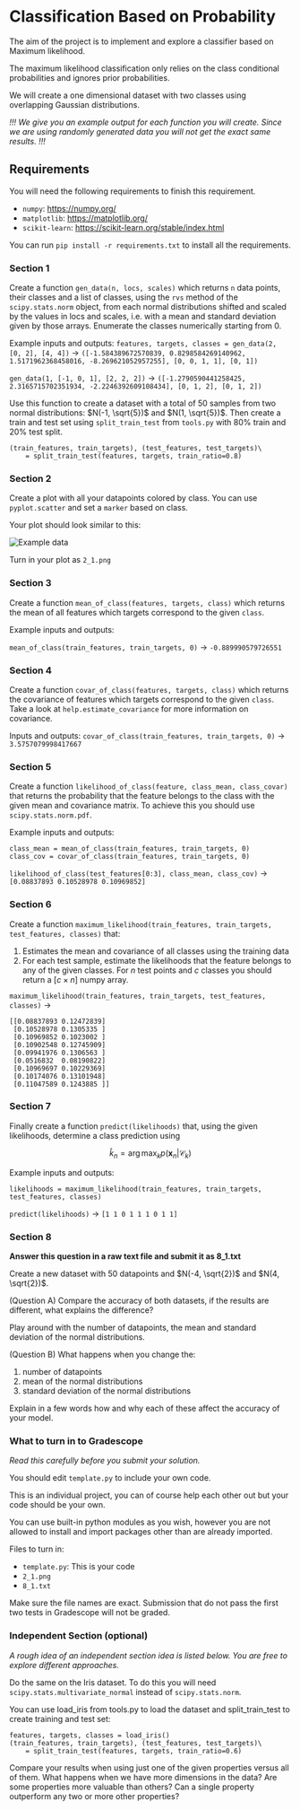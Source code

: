 # Classification Based on Probability
The aim of the project is to implement and explore a classifier based on Maximum likelihood.

The maximum likelihood classification only relies on the class conditional probabilities and ignores prior probabilities. 

We will create a one dimensional dataset with two classes using overlapping Gaussian distributions.

*!!! We give you an example output for each function you will create. Since we are using randomly generated data you will not get the exact same results. !!!*

## Requirements

You will need the following requirements to finish this requirement.

- `numpy`: https://numpy.org/
- `matplotlib`: https://matplotlib.org/
- `scikit-learn`: https://scikit-learn.org/stable/index.html

You can run `pip install -r requirements.txt` to install all the requirements.

### Section 1

Create a function `gen_data(n, locs, scales)` which returns `n` data points, their classes and a list of classes, using the `rvs` method of the `scipy.stats.norm` object, 
from each normal distributions shifted and scaled by the values in locs and scales, i.e. with a mean and standard deviation given by those arrays.
Enumerate the classes numerically starting from 0.

Example inputs and outputs:
`features, targets, classes = gen_data(2, [0, 2], [4, 4])` ->
`([-1.584389672570839, 0.8298584269140962, 1.5171962368458016, -8.269621052957255], [0, 0, 1, 1], [0, 1])`

`gen_data(1, [-1, 0, 1], [2, 2, 2])` ->
`([-1.2790590441258425, 2.3165715702351934, -2.2246392609108434], [0, 1, 2], [0, 1, 2])`

Use this function to create a dataset with a total of 50 samples from two normal distributions: $N(-1, \sqrt{5})$ and $N(1, \sqrt{5})$.
Then create a train and test set using `split_train_test` from `tools.py` with 80% train and 20% test split.

```
(train_features, train_targets), (test_features, test_targets)\
    = split_train_test(features, targets, train_ratio=0.8)
```

### Section 2

Create a plot with all your datapoints colored by class.
You can use `pyplot.scatter` and set a `marker` based on class.

Your plot should look similar to this:

![Example data](./images/data.png)

Turn in your plot as `2_1.png`

### Section 3
Create a function `mean_of_class(features, targets, class)` which returns the mean of all features which targets correspond to the given `class`.

Example inputs and outputs:

`mean_of_class(train_features, train_targets, 0)` -> 
`-0.889990579726551`


### Section 4
Create a function `covar_of_class(features, targets, class)` which returns the covariance of features which targets correspond to the given `class`. Take a look at `help.estimate_covariance` for more information on covariance.

Inputs and outputs:
`covar_of_class(train_features, train_targets, 0)` ->
`3.5757079998417667`

### Section 5
Create a function `likelihood_of_class(feature, class_mean, class_covar)` that returns the probability that the feature belongs to the class with the given mean and covariance matrix. To achieve this you should use `scipy.stats.norm.pdf`.

Example inputs and outputs:
```
class_mean = mean_of_class(train_features, train_targets, 0)
class_cov = covar_of_class(train_features, train_targets, 0)
```
`likelihood_of_class(test_features[0:3], class_mean, class_cov)` -> 
`[0.08837893 0.10528978 0.10969852]`

### Section 6
Create a function `maximum_likelihood(train_features, train_targets, test_features, classes)` that:
1. Estimates the mean and covariance of all classes using the training data
2. For each test sample, estimate the likelihoods that the feature belongs to any of the given classes. For $n$ test points and $c$ classes you should return a $[c \times n]$ numpy array.

`maximum_likelihood(train_features, train_targets, test_features, classes)` ->
```
[[0.08837893 0.12472839]
 [0.10528978 0.1305335 ]
 [0.10969852 0.1023002 ]
 [0.10902548 0.12745909]
 [0.09941976 0.1306563 ]
 [0.0516832  0.08190822]
 [0.10969697 0.10229369]
 [0.10174076 0.13101948]
 [0.11047589 0.1243885 ]]
```


### Section 7
Finally create a function `predict(likelihoods)` that, using the given likelihoods, determine a class prediction using

$$\hat{k}_n=\arg \max_k p(\mathbf{x}_n|\mathcal{C}_k)$$

Example inputs and outputs:

```
likelihoods = maximum_likelihood(train_features, train_targets, test_features, classes)
```
`predict(likelihoods)` -> `[1 1 0 1 1 1 0 1 1]`


### Section 8
**Answer this question in a raw text file and submit it as 8_1.txt**

Create a new dataset with 50 datapoints and $N(-4, \sqrt{2})$ and $N(4, \sqrt{2})$.

(Question A) Compare the accuracy of both datasets, if the results are different, what explains the difference?

Play around with the number of datapoints, the mean and standard deviation of the normal distributions.

(Question B) What happens when you change the: 
1. number of datapoints
2. mean of the normal distributions
3. standard deviation of the normal distributions

Explain in a few words how and why each of these affect the accuracy of your model.

### What to turn in to Gradescope
*Read this carefully before you submit your solution.*

You should edit `template.py` to include your own code.
 
This is an individual project, you can of course help each other out but your code should be your own.

You can use built-in python modules as you wish, however you are not allowed to install and import packages other than are already imported.

Files to turn in:

- `template.py`: This is your code
- `2_1.png`
- `8_1.txt`

Make sure the file names are exact. 
Submission that do not pass the first two tests in Gradescope will not be graded.


### Independent Section (optional)
*A rough idea of an independent section idea is listed below. You are free to explore different approaches.*

Do the same on the Iris dataset.
To do this you will need `scipy.stats.multivariate_normal` instead of `scipy.stats.norm`.

You can use load_iris from tools.py to load the dataset and split_train_test to create training and test set:

```
features, targets, classes = load_iris()
(train_features, train_targets), (test_features, test_targets)\
    = split_train_test(features, targets, train_ratio=0.6)
```

Compare your results when using just one of the given properties versus all of them.
What happens when we have more dimensions in the data?
Are some properties more valuable than others? Can a single property outperform any two or more other properties? 
